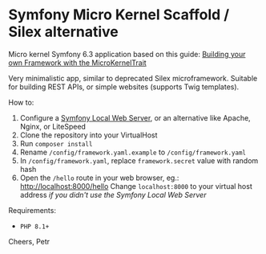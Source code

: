 # Symfony Micro Kernel Scaffold / Silex alternative

Micro kernel Symfony 6.3 application based on this guide:
[Building your own Framework with the MicroKernelTrait](https://symfony.com/doc/current/configuration/micro_kernel_trait.html)

Very minimalistic app, similar to deprecated Silex microframework.
Suitable for building REST APIs, or simple websites (supports Twig templates).

How to:
1. Configure a [Symfony Local Web Server](https://symfony.com/doc/current/setup/symfony_server.html), or an alternative like Apache, Nginx, or LiteSpeed
1. Clone the repository into your VirtualHost
2. Run `composer install`
3. Rename `/config/framework.yaml.example` to `/config/framework.yaml`
4. In `/config/framework.yaml`, replace `framework.secret` value with random hash
5. Open the `/hello` route in your web browser, eg.: [http://localhost:8000/hello](http://localhost:8000/hello) 
Change `localhost:8000` to your virtual host address _if you didn't use the Symfony Local Web Server_

Requirements:
- `PHP 8.1+`

Cheers,
Petr